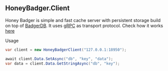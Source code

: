 ## HoneyBadger.Client
Honey Badger is simple and fast cache server with persistent storage build on top of [BadgerDB](https://github.com/dgraph-io/badger). It uses [gRPC](https://grpc.io/) as transport protocol.
Check how it works [here](https://github.com/meeron/honey-badger)

Usage
```csharp
var client = new HoneyBadgerClient("127.0.0.1:18950");

await client.Data.SetAsync("db", "key", "data");
var data = client.Data.GetStringAsync("db", "key");
```
